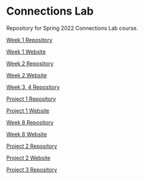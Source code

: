 # Connections Lab

Repository for Spring 2022 Connections Lab course. 

[Week 1 Repository](https://github.com/OyungerelA/Connections_Lab_Week1)

[Week 1 Website]()

[Week 2 Repository](https://github.com/OyungerelA/Connections_Lab/tree/main/Week2)

[Week 2 Website](https://oyungerela.github.io/Connections_Lab/Week2/)

[Week 3, 4 Repository](https://github.com/OyungerelA/Connections_Lab/tree/main/Week3)

[Project 1 Repository](https://github.com/OyungerelA/Connections_Lab/tree/main/ProjectOne)

[Project 1 Website](https://oyungerela.github.io/Connections_Lab/ProjectOne/index.html)

[Week 8 Repository](https://github.com/OyungerelA/Week8)

[Week 8 Website](https://lacy-ginger-mayonnaise.glitch.me/)

[Project 2 Repository](https://github.com/OyungerelA/ProjectTwo)

[Project 2 Website](https://stick-it.glitch.me/)

[Project 3 Repository](https://github.com/OyungerelA/ProjectThree)



  
